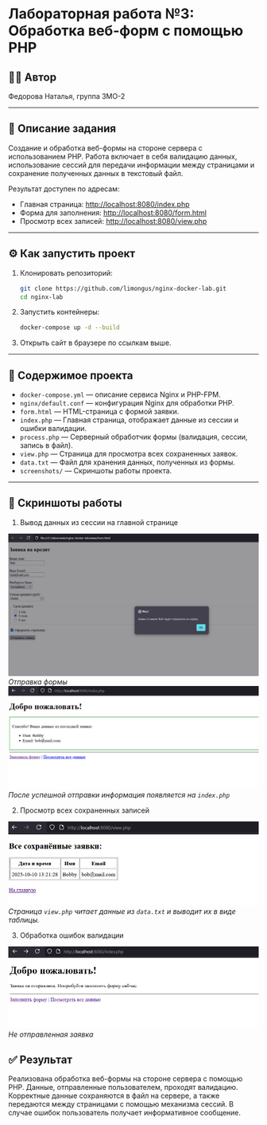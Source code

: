 # Лабораторная работа №3: Обработка веб-форм с помощью PHP

## 👩‍💻 Автор
Федорова Наталья, группа 3МО-2

---

## 📌 Описание задания
Создание и обработка веб-формы на стороне сервера с использованием PHP. Работа включает в себя валидацию данных, использование сессий для передачи информации между страницами и сохранение полученных данных в текстовый файл.
  
Результат доступен по адресам:
- Главная страница: [http://localhost:8080/index.php](http://localhost:8080/index.php)
- Форма для заполнения: [http://localhost:8080/form.html](http://localhost:8080/form.html)
- Просмотр всех записей: [http://localhost:8080/view.php](http://localhost:8080/view.php)

---

## ⚙️ Как запустить проект

1.  Клонировать репозиторий:
    ```bash
    git clone https://github.com/limongus/nginx-docker-lab.git
    cd nginx-lab
    ```
2.  Запустить контейнеры:
    ```bash
    docker-compose up -d --build
    ```
3.  Открыть сайт в браузере по ссылкам выше.

---

## 📂 Содержимое проекта

*   `docker-compose.yml` — описание сервиса Nginx и PHP-FPM.
*   `nginx/default.conf` — конфигурация Nginx для обработки PHP.
*   `form.html` — HTML-страница с формой заявки.
*   `index.php` — Главная страница, отображает данные из сессии и ошибки валидации.
*   `process.php` — Серверный обработчик формы (валидация, сессии, запись в файл).
*   `view.php` — Страница для просмотра всех сохраненных заявок.
*   `data.txt` — Файл для хранения данных, полученных из формы.
*   `screenshots/` — Скриншоты работы проекта.

---

## 📸 Скриншоты работы

1. Вывод данных из сессии на главной странице

![Отправка формы](screenshots/10.png)
*Отправка формы*
![`index.php`](screenshots/11.png)
*После успешной отправки информация появляется на `index.php`*

2. Просмотр всех сохраненных записей

![Страница `view.php`](screenshots/12.png)
*Страница `view.php` читает данные из `data.txt` и выводит их в виде таблицы.*

3. Обработка ошибок валидации

![Не отправленная заявка](screenshots/13.png)
*Не отправленная заявка*

✅ Результат
---
Реализована обработка веб-формы на стороне сервера с помощью PHP. Данные, отправленные пользователем, проходят валидацию. Корректные данные сохраняются в файл на сервере, а также передаются между страницами с помощью механизма сессий. В случае ошибок пользователь получает информативное сообщение.